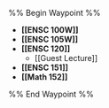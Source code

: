 %% Begin Waypoint %%
- **[[ENSC 100W]]**
- **[[ENSC 105W]]**
- **[[ENSC 120]]**
	- [[Guest Lecture]]
- **[[ENSC 151]]**
- **[[Math 152]]**

%% End Waypoint %%
